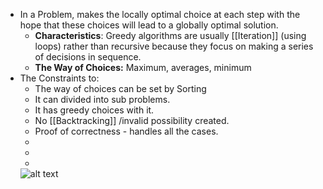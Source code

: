 - In a Problem, makes the locally optimal choice at each step with the hope that these choices will lead to a globally optimal solution.
	- **Characteristics**: Greedy algorithms are usually [[Iteration]] (using loops) rather than recursive because they focus on making a series of decisions in sequence.
	- **The Way of Choices:** Maximum, averages, minimum
- The Constraints to:
	- The way of choices can be set by Sorting
	- It can divided into sub problems.
	- It has greedy choices with it.
	- No [[Backtracking]] /invalid possibility created.
	- Proof of correctness - handles all the cases.
	-
	-
	-
	![alt text](image.png)